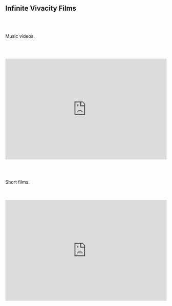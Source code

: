 ## Infinite Vivacity Films
</br>
</br>
<p>Music videos.</p>
</br>
</br>
<p>
<iframe width="100%" height="315" src="https://www.youtube.com/embed/videoseries?list=PLgku7XgQ1eMbqU7dOANI_DJGsXHAATQrI" frameBorder="0" allowfullscreen></iframe>
</p>
</br>
</br>
<p>Short films.</p>
</br>
</br>
<iframe width="100%" height="315" src="https://www.youtube.com/embed/videoseries?list=PLgku7XgQ1eMbIoWZE7BgPkGlN6NwYMZCl" frameBorder="0" allowfullscreen></iframe>
